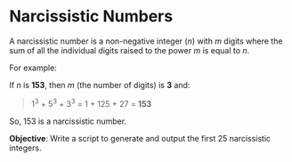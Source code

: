 # Narcissistic Numbers

A narcissistic number is a non-negative integer (*n*) with *m* digits where the sum of all the individual digits  raised to the power *m* is equal to *n*.

For example:

If *n* is **153**, then *m* (the number of digits) is **3** and:

> 1<sup>3</sup> + 5<sup>3</sup> + 3<sup>3</sup> = 1 + 125 + 27 = **153**

So, 153 is a narcissistic number.

**Objective**: Write a script to generate and output the first 25 narcissistic integers.
